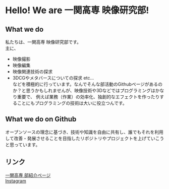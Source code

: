 # Hello! We are 一関高専 映像研究部!
## What we do
私たちは、一関高専 映像研究部です。   
主に、  
- 映像撮影
- 映像編集
- 映像関連技術の探求
- 3DCGやメタバースについての探求 etc...  
などを積極的に行っています。なんでそんな部活動のGithubページがあるのか？と思うかもしれませんが、映像技術や3Dなどではプログラミングはかなり重要で、
例えば業務（作業）の効率化、独創的なエフェクトを作ったりすることにもプログラミングの技術は大いに役立つんです。
## What we do on Github
オープンソースの理念に基づき、技術や知識を自由に共有し、誰でもそれを利用して改善・発展させることを目指したリポジトリやプロジェクトを上げていこうと思っています。

## リンク
[一関高専 部紹介ページ](https://www.ichinoseki.ac.jp/life/tech-club.html#club26)  
[Instagram](https://instagram.com/eizouken.nit)

<!---
Eizouken-NIT/Eizouken-NIT is a ✨ special ✨ repository because its `README.md` (this file) appears on your GitHub profile.
You can click the Preview link to take a look at your changes.
--->
